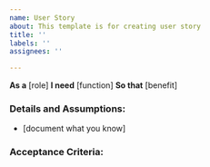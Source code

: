 ```yaml
---
name: User Story
about: This template is for creating user story
title: ''
labels: ''
assignees: ''

---
```


**As a** [role]
**I need** [function]
**So that** [benefit]

### Details and Assumptions:
* [document what you know]

### Acceptance Criteria:
